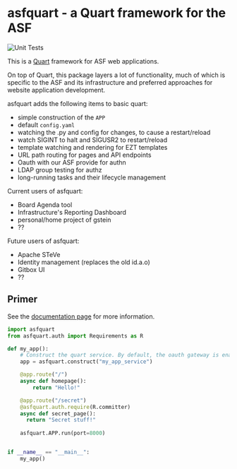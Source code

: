# asfquart - a Quart framework for the ASF
![Unit Tests](https://github.com/apache/infrastructure-asfquart/actions/workflows/unit-tests.yml/badge.svg)
  
This is a [Quart](https://github.com/pallets/quart/) framework for ASF web applications.

On top of Quart, this package layers a lot of functionality, much of which is specific to
the ASF and its infrastructure and preferred approaches for website application development.

asfquart adds the following items to basic quart:

* simple construction of the `APP`
* default `config.yaml`
* watching the .py and config for changes, to cause a restart/reload
* watch SIGINT to halt and SIGUSR2 to restart/reload
* template watching and rendering for EZT templates
* URL path routing for pages and API endpoints
* Oauth with our ASF provide for authn
* LDAP group testing for authz
* long-running tasks and their lifecycle management

Current users of asfquart:

* Board Agenda tool
* Infrastructure's Reporting Dashboard
* personal/home project of gstein
* ??

Future users of asfquart:

* Apache STeVe
* Identity management (replaces the old id.a.o)
* Gitbox UI
* ??

## Primer

See the [documentation page](docs/readme.md) for more information.

~~~python
import asfquart
from asfquart.auth import Requirements as R

def my_app():
    # Construct the quart service. By default, the oauth gateway is enabled at /oauth.
    app = asfquart.construct("my_app_service")

    @app.route("/")
    async def homepage():
        return "Hello!"

    @app.route("/secret")
    @asfquart.auth.require(R.committer)
    async def secret_page():
      return "Secret stuff!"
    
    asfquart.APP.run(port=8000)


if __name__ == "__main__":
    my_app()

~~~
